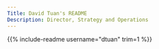 ```yaml
---
Title: David Tuan's README
Description: Director, Strategy and Operations
---
```


{{% include-readme username="dtuan" trim=1 %}}
